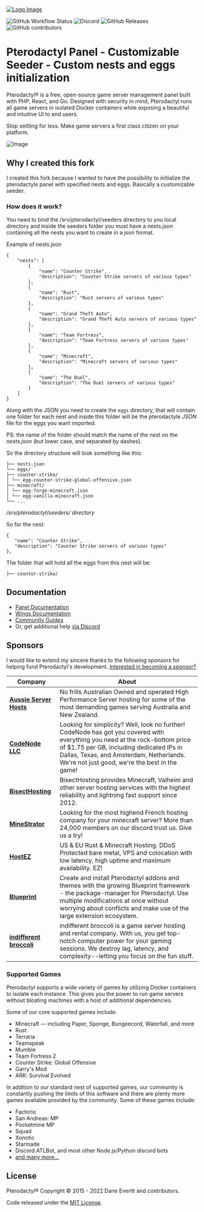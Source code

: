 [![Logo Image](https://cdn.pterodactyl.io/logos/new/pterodactyl_logo.png)](https://pterodactyl.io)

![GitHub Workflow Status](https://img.shields.io/github/actions/workflow/status/pterodactyl/panel/ci.yaml?label=Tests&style=for-the-badge&branch=1.0-develop)
![Discord](https://img.shields.io/discord/122900397965705216?label=Discord&logo=Discord&logoColor=white&style=for-the-badge)
![GitHub Releases](https://img.shields.io/github/downloads/pterodactyl/panel/latest/total?style=for-the-badge)
![GitHub contributors](https://img.shields.io/github/contributors/pterodactyl/panel?style=for-the-badge)

# Pterodactyl Panel - Customizable Seeder - Custom nests and eggs initialization

Pterodactyl® is a free, open-source game server management panel built with PHP, React, and Go. Designed with security
in mind, Pterodactyl runs all game servers in isolated Docker containers while exposing a beautiful and intuitive
UI to end users.

Stop settling for less. Make game servers a first class citizen on your platform.

![Image](https://cdn.pterodactyl.io/site-assets/pterodactyl_v1_demo.gif)

## Why I created this fork

I created this fork because I wanted to have the possibility to initialize the pterodactyle panel with specified nests and eggs. Basically a customizable seeder.
  

### How does it work?

You need to bind the /srv/pterodactyl/seeders directory to you local directory and inside the seeders folder you must have a nests.json containing all the nests you want to create in a json format.

  

Example of nests.json

    
    {
	    "nests": [
	        {
	            "name": "Counter Strike",
	            "description": "Counter Strike servers of various types"
	        },
	        {
	            "name": "Rust",
	            "description": "Rust servers of various types"
	        },
	        {
	            "name": "Grand Theft Auto",
	            "description": "Grand Theft Auto servers of various types"
	        },
	        {
	            "name": "Team Fortress",
	            "description": "Team Fortress servers of various types"
	        },
	        {
	            "name": "Minecraft",
	            "description": "Minecraft servers of various types"
	        },
	        {
	            "name": "The Duel",
	            "description": "The Duel servers of various types"
	        }
	    ]
    }
   

Along with the JSON you need to create the `eggs` directory, that will contain one folder for each nest and inside this folder will be the pterodactyle *JSON* file for the eggs you want imported.

PS: the name of the folder should match the name of the nest on the *nests.json* (but lower case, and separated by dashes).

So the directory structure will look something like this:

    ├── nests.json
    └── eggs/
    ├── counter-strike/
    │ └── egg-counter-strike-global-offensive.json
    ├── minecraft/
    │ └── egg-forge-minecraft.json
    │ └── egg-vanilla-minecraft.json
    └── ...
  */srv/pterodactyl/seeders/ directory*
  
 So for the nest:

    {
       "name": "Counter Strike",
       "description": "Counter Strike servers of various types"
    },

The folder that will hold all the eggs from this nest will be:

    ├── counter-strike/


## Documentation

* [Panel Documentation](https://pterodactyl.io/panel/1.0/getting_started.html)
* [Wings Documentation](https://pterodactyl.io/wings/1.0/installing.html)
* [Community Guides](https://pterodactyl.io/community/about.html)
* Or, get additional help [via Discord](https://discord.gg/pterodactyl)

## Sponsors

I would like to extend my sincere thanks to the following sponsors for helping fund Pterodactyl's development.
[Interested in becoming a sponsor?](https://github.com/sponsors/matthewpi)

| Company                                                                           | About                                                                                                                                                                                                                                           |
|-----------------------------------------------------------------------------------|-------------------------------------------------------------------------------------------------------------------------------------------------------------------------------------------------------------------------------------------------|
| [**Aussie Server Hosts**](https://aussieserverhosts.com/)                         | No frills Australian Owned and operated High Performance Server hosting for some of the most demanding games serving Australia and New Zealand.                                                                                                                       |
| [**CodeNode LLC**](https://codenode.gg/)                                          | Looking for simplicity? Well, look no further! CodeNode has got you covered with everything you need at the rock-bottom price of $1.75 per GB, including dedicated IPs in Dallas, Texas, and Amsterdam, Netherlands. We're not just good, we're the best in the game! |
| [**BisectHosting**](https://www.bisecthosting.com/)                               | BisectHosting provides Minecraft, Valheim and other server hosting services with the highest reliability and lightning fast support since 2012.                                                                                                                       |
| [**MineStrator**](https://minestrator.com/)                                       | Looking for the most highend French hosting company for your minecraft server? More than 24,000 members on our discord trust us. Give us a try!                                                                                                                       |
| [**HostEZ**](https://hostez.io)                                                   | US & EU Rust & Minecraft Hosting. DDoS Protected bare metal, VPS and colocation with low latency, high uptime and maximum availability. EZ!                                                                                                                           |
| [**Blueprint**](https://blueprint.zip/?utm_source=pterodactyl&utm_medium=sponsor) | Create and install Pterodactyl addons and themes with the growing Blueprint framework - the package-manager for Pterodactyl. Use multiple modifications at once without worrying about conflicts and make use of the large extension ecosystem.                       |
| [**indifferent broccoli**](https://indifferentbroccoli.com/)                      | indifferent broccoli is a game server hosting and rental company. With us, you get top-notch computer power for your gaming sessions. We destroy lag, latency, and complexity--letting you focus on the fun stuff.                                                    |

### Supported Games

Pterodactyl supports a wide variety of games by utilizing Docker containers to isolate each instance. This gives
you the power to run game servers without bloating machines with a host of additional dependencies.

Some of our core supported games include:

* Minecraft — including Paper, Sponge, Bungeecord, Waterfall, and more
* Rust
* Terraria
* Teamspeak
* Mumble
* Team Fortress 2
* Counter Strike: Global Offensive
* Garry's Mod
* ARK: Survival Evolved

In addition to our standard nest of supported games, our community is constantly pushing the limits of this software
and there are plenty more games available provided by the community. Some of these games include:

* Factorio
* San Andreas: MP
* Pocketmine MP
* Squad
* Xonotic
* Starmade
* Discord ATLBot, and most other Node.js/Python discord bots
* [and many more...](https://github.com/parkervcp/eggs)

## License

Pterodactyl® Copyright © 2015 - 2022 Dane Everitt and contributors.

Code released under the [MIT License](./LICENSE.md).
